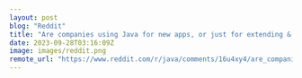 ```yaml
---
layout: post
blog: "Reddit"
title: "Are companies using Java for new apps, or just for extending & maintaining old ones?"
date: 2023-09-28T03:16:09Z
image: images/reddit.png
remote_url: "https://www.reddit.com/r/java/comments/16u4xy4/are_companies_using_java_for_new_apps_or_just_for/"
---
```

